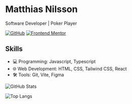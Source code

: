 <!-- Your Name -->
# Matthias Nilsson

Software Developer | Poker Player

[![GitHub](https://img.shields.io/badge/-Ralfislask-black?style=flat-square&logo=github&link=https://github.com/johndoe)](https://github.com/Ralfislask)
[![Frontend Mentor](https://img.shields.io/badge/-Frontend%20Mentor-orange?style=flat-square&logo=frontendmentor&link=https://www.frontendmentor.io/profile/RalfiSlask)](https://www.frontendmentor.io/profile/RalfiSlask)

## Skills
- 💻 Programming: Javascript, Typescript
- 🌐 Web Development: HTML, CSS, Tailwind CSS, React
- 🛠️ Tools: Git, Vite, Figma

<!-- GitHub Stats -->
![GitHub Stats](https://github-readme-stats.vercel.app/api?username=ralfislask&show_icons=true&theme=radical)

<!-- Most Used Languages -->
![Top Langs](https://github-readme-stats.vercel.app/api/top-langs/?username=ralfislask&layout=compact&theme=radical)

